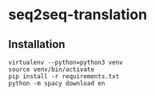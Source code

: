 # seq2seq-translation

## Installation
````
virtualenv --python=python3 venv
source venv/bin/activate
pip install -r requirements.txt
python -m spacy download en
